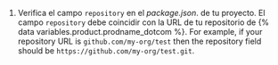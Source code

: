 1. Verifica el campo `repository` en el *package.json*. de tu proyecto. El campo `repository` debe coincidir con la URL de tu repositorio de {% data variables.product.prodname_dotcom %}. For example, if your repository URL is `github.com/my-org/test` then the repository field should be `https://github.com/my-org/test.git`.
